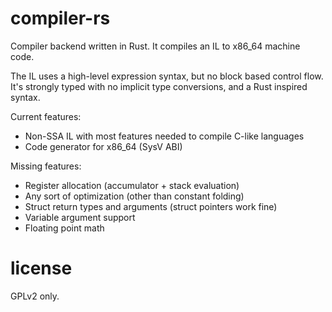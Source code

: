 # compiler-rs
Compiler backend written in Rust. It compiles an IL to x86_64 machine code.

The IL uses a high-level expression syntax, but no block based control flow.
It's strongly typed with no implicit type conversions, and a Rust inspired syntax.

Current features:
- Non-SSA IL with most features needed to compile C-like languages
- Code generator for x86_64 (SysV ABI)

Missing features:
- Register allocation (accumulator + stack evaluation)
- Any sort of optimization (other than constant folding)
- Struct return types and arguments (struct pointers work fine)
- Variable argument support
- Floating point math

# license
GPLv2 only.
